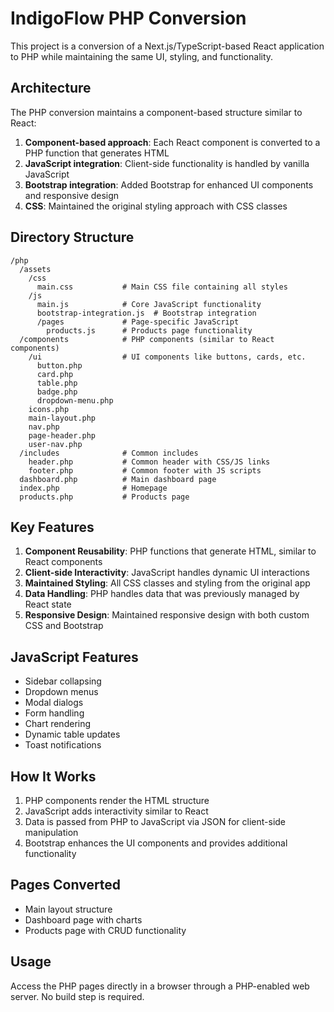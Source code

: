 # IndigoFlow PHP Conversion

This project is a conversion of a Next.js/TypeScript-based React application to PHP while maintaining the same UI, styling, and functionality.

## Architecture

The PHP conversion maintains a component-based structure similar to React:

1. **Component-based approach**: Each React component is converted to a PHP function that generates HTML
2. **JavaScript integration**: Client-side functionality is handled by vanilla JavaScript
3. **Bootstrap integration**: Added Bootstrap for enhanced UI components and responsive design
4. **CSS**: Maintained the original styling approach with CSS classes

## Directory Structure

```
/php
  /assets
    /css
      main.css           # Main CSS file containing all styles
    /js
      main.js            # Core JavaScript functionality
      bootstrap-integration.js  # Bootstrap integration
      /pages             # Page-specific JavaScript
        products.js      # Products page functionality
  /components            # PHP components (similar to React components)
    /ui                  # UI components like buttons, cards, etc.
      button.php
      card.php
      table.php
      badge.php
      dropdown-menu.php
    icons.php
    main-layout.php
    nav.php
    page-header.php
    user-nav.php
  /includes              # Common includes
    header.php           # Common header with CSS/JS links
    footer.php           # Common footer with JS scripts
  dashboard.php          # Main dashboard page
  index.php              # Homepage
  products.php           # Products page
```

## Key Features

1. **Component Reusability**: PHP functions that generate HTML, similar to React components
2. **Client-side Interactivity**: JavaScript handles dynamic UI interactions
3. **Maintained Styling**: All CSS classes and styling from the original app
4. **Data Handling**: PHP handles data that was previously managed by React state
5. **Responsive Design**: Maintained responsive design with both custom CSS and Bootstrap

## JavaScript Features

- Sidebar collapsing
- Dropdown menus
- Modal dialogs
- Form handling
- Chart rendering
- Dynamic table updates
- Toast notifications

## How It Works

1. PHP components render the HTML structure
2. JavaScript adds interactivity similar to React
3. Data is passed from PHP to JavaScript via JSON for client-side manipulation
4. Bootstrap enhances the UI components and provides additional functionality

## Pages Converted

- Main layout structure
- Dashboard page with charts
- Products page with CRUD functionality

## Usage

Access the PHP pages directly in a browser through a PHP-enabled web server. No build step is required.

